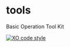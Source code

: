 # tools

Basic Operation Tool Kit

[![XO code style](https://shields.io/badge/code_style-5ed9c7?logo=xo&labelColor=gray)](https://github.com/xojs/xo)

